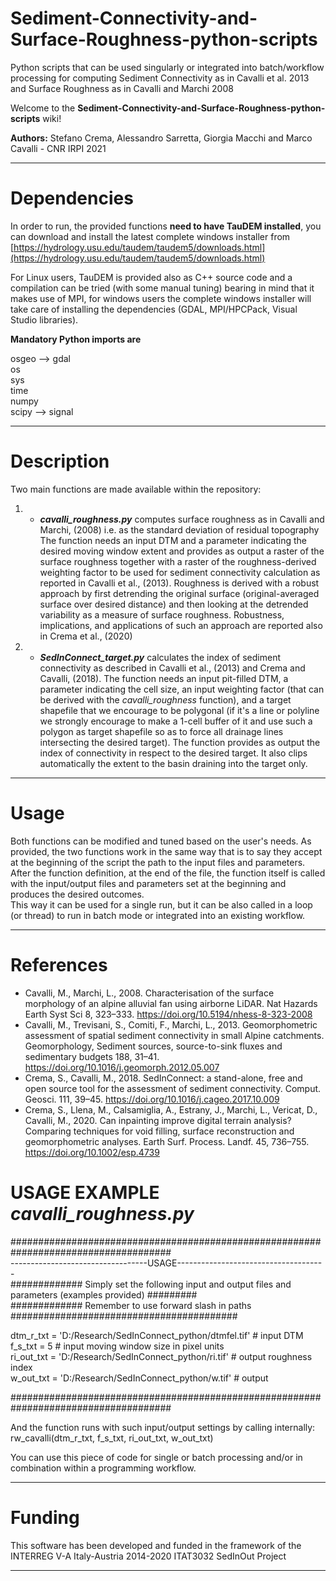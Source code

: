 # Sediment-Connectivity-and-Surface-Roughness-python-scripts <br/>
Python scripts that can be used singularly or integrated into batch/workflow processing for computing Sediment Connectivity as in Cavalli et al. 2013 and Surface Roughness as in Cavalli and Marchi 2008 <br/>

Welcome to the **Sediment-Connectivity-and-Surface-Roughness-python-scripts** wiki!

**Authors:** Stefano Crema, Alessandro Sarretta, Giorgia Macchi and Marco Cavalli - CNR IRPI 2021

***

# Dependencies

In order to run, the provided functions **need to have TauDEM installed**, you can download and install the latest complete windows installer from [https://hydrology.usu.edu/taudem/taudem5/downloads.html](https://hydrology.usu.edu/taudem/taudem5/downloads.html)

For Linux users, TauDEM is provided also as C++ source code and a compilation can be tried (with some manual tuning) bearing in mind that it makes use of MPI, for windows users the complete windows installer will take care of installing the dependencies (GDAL, MPI/HPCPack, Visual Studio libraries).<br/>

**Mandatory Python imports are** <br/>

osgeo --> gdal<br/>
os<br/>
sys<br/>
time<br/>
numpy<br/>
scipy --> signal<br/>

***

# Description

Two main functions are made available within the repository:

1. * _**cavalli_roughness.py**_ computes surface roughness as in Cavalli and Marchi, (2008) i.e. as the standard deviation of residual topography
The function needs an input DTM and a parameter indicating the desired moving window extent and provides as output a raster of the surface roughness together with a raster of the roughness-derived weighting factor to be used for sediment connectivity calculation as reported in Cavalli et al., (2013).
Roughness is derived with a robust approach by first detrending the original surface (original-averaged surface over desired distance) and then looking at the detrended variability as a measure of surface roughness. Robustness, implications, and applications of such an approach are reported also in Crema et al., (2020)

2. * _**SedInConnect_target.py**_ calculates the index of sediment connectivity as described in Cavalli et al., (2013) and Crema and Cavalli, (2018).
The function needs an input pit-filled DTM, a parameter indicating the cell size, an input weighting factor (that can be derived with the _cavalli_roughness_ function), and a target shapefile that we encourage to be polygonal (if it's a line or polyline we strongly encourage to make a 1-cell buffer of it and use such a polygon as target shapefile so as to force all drainage lines intersecting the desired target). The function provides as output the index of connectivity in respect to the desired target. It also clips automatically the extent to the basin draining into the target only.

***

# Usage

Both functions can be modified and tuned based on the user's needs. As provided, the two functions work in the same way that is to say they accept at the beginning of the script the path to the input files and parameters.\
After the function definition, at the end of the file, the function itself is called with the input/output files and parameters set at the beginning and produces the desired outcomes.\
This way it can be used for a single run, but it can be also called in a loop (or thread) to run in batch mode or integrated into an existing workflow.


***

# **References**

* Cavalli, M., Marchi, L., 2008. Characterisation of the surface morphology of an alpine alluvial fan using airborne LiDAR. Nat Hazards Earth Syst Sci 8, 323–333. https://doi.org/10.5194/nhess-8-323-2008
* Cavalli, M., Trevisani, S., Comiti, F., Marchi, L., 2013. Geomorphometric assessment of spatial sediment connectivity in small Alpine catchments. Geomorphology, Sediment sources, source-to-sink fluxes and sedimentary budgets 188, 31–41. https://doi.org/10.1016/j.geomorph.2012.05.007
* Crema, S., Cavalli, M., 2018. SedInConnect: a stand-alone, free and open source tool for the assessment of sediment connectivity. Comput. Geosci. 111, 39–45. https://doi.org/10.1016/j.cageo.2017.10.009
* Crema, S., Llena, M., Calsamiglia, A., Estrany, J., Marchi, L., Vericat, D., Cavalli, M., 2020. Can inpainting improve digital terrain analysis? Comparing techniques for void filling, surface reconstruction and geomorphometric analyses. Earth Surf. Process. Landf. 45, 736–755. https://doi.org/10.1002/esp.4739


# USAGE EXAMPLE _**cavalli_roughness.py**_
##################################################################################### <br/>
  ----------------------------------USAGE------------------------------------- <br/>
############# Simply set the following input and output files and parameters (examples provided) ######### <br/>
############# Remember to use forward slash in paths ######################################### <br/>

dtm_r_txt = 'D:/Research/SedInConnect_python/dtmfel.tif'  # input DTM <br/>
f_s_txt = 5  # input moving window size in pixel units <br/>
ri_out_txt = 'D:/Research/SedInConnect_python/ri.tif'  # output roughness index <br/>
w_out_txt = 'D:/Research/SedInConnect_python/w.tif'  # output <br/>

##################################################################################### <br/>

And the function runs with such input/output settings by calling internally: rw_cavalli(dtm_r_txt, f_s_txt, ri_out_txt, w_out_txt)<br/>

You can use this piece of code for single or batch processing and/or in combination within a programming workflow. <br/>

***
# Funding
This software has been developed and funded in the framework of the INTERREG V-A Italy-Austria 2014-2020 ITAT3032 SedInOut Project
***
